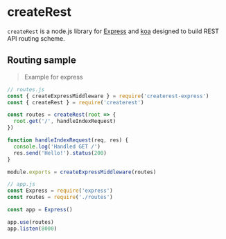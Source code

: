 # createRest

`createRest` is a node.js library for [Express](https://expressjs.com) and [koa](http://koajs.com) designed to build REST API routing scheme.


## Routing sample

> Example for express

```js
// routes.js
const { createExpressMiddleware } = require('createrest-express')
const { createRest } = require('createrest')

const routes = createRest(root => {
  root.get('/', handleIndexRequest)
})

function handleIndexRequest(req, res) {
  console.log('Handled GET /')
  res.send('Hello!').status(200)
}

module.exports = createExpressMiddleware(routes)
```

```js
// app.js
const Express = require('express')
const routes = require('./routes')

const app = Express()

app.use(routes)
app.listen(8000)
```
